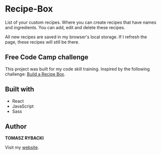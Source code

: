 # Recipe-Box

List of your custom recipes. Where you can create recipes that have names and ingredients. You can add, edit and delete these recipes.

All new recipes are saved in my browser's local storage. If I refresh the page, these recipes will still be there.

## Free Code Camp challenge

This project was built for my code skill training. Inspired by the following challenge: [Build a Recipe Box](https://www.freecodecamp.org/challenges/build-a-recipe-box).

## Built with

* React
* JavaScript
* Sass

## Author

__TOMASZ RYBACKI__

Visit my [website](http://tomasz-rybacki.pl).
